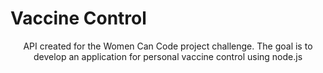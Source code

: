 # Vaccine Control
<p align="center">API created for the Women Can Code project challenge. The goal is to develop an application for personal vaccine control using node.js</p>
